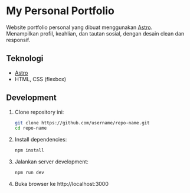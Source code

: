# My Personal Portfolio

Website portfolio personal yang dibuat menggunakan [Astro](https://astro.build/).  
Menampilkan profil, keahlian, dan tautan sosial, dengan desain clean dan responsif.



## Teknologi

- [Astro](https://astro.build/)
- HTML, CSS (flexbox)


## Development

1. Clone repository ini:

   ```bash
   git clone https://github.com/username/repo-name.git
   cd repo-name
   ```

2. Install dependencies:
   ```bash
   npm install
   ```
3. Jalankan server development:
   ```bash
   npm run dev
   ```
4. Buka browser ke http://localhost:3000
